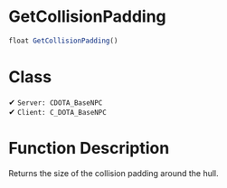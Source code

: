 # GetCollisionPadding
```js
float GetCollisionPadding()
```
# Class
✔ `Server: CDOTA_BaseNPC`  
✔ `Client: C_DOTA_BaseNPC`  

# Function Description
Returns the size of the collision padding around the hull.
